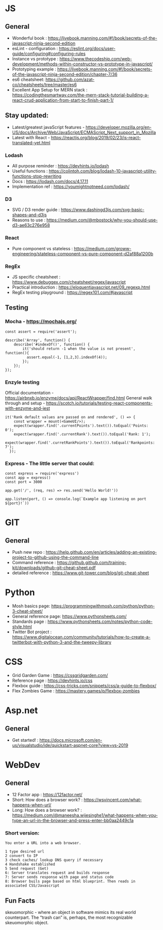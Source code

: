 # JS

## General
- Wonderful book : https://livebook.manning.com/#!/book/secrets-of-the-javascript-ninja-second-edition
- esLint - configuration : https://eslint.org/docs/user-guide/configuring#configuring-rules
- Instance vs prototype : https://www.thecodeship.com/web-development/methods-within-constructor-vs-prototype-in-javascript/
- Prototyping example : https://livebook.manning.com/#!/book/secrets-of-the-javascript-ninja-second-edition/chapter-7/36
- es6 cheatsheet: https://github.com/azat-co/cheatsheets/tree/master/es6
- Excellent App Setup for MERN stack : https://codingthesmartway.com/the-mern-stack-tutorial-building-a-react-crud-application-from-start-to-finish-part-1/

## Stay updated:
- Latest/greatest javaScript features - https://developer.mozilla.org/en-US/docs/Archive/Web/JavaScript/ECMAScript_Next_support_in_Mozilla
- Latest with React - https://reactjs.org/blog/2019/02/23/is-react-translated-yet.html

### Lodash 
- All purpose reminder : https://devhints.io/lodash 
- Useful functions : https://colintoh.com/blog/lodash-10-javascript-utility-functions-stop-rewriting 
- Docs : https://lodash.com/docs/4.17.11 
- Implementation ref : https://youmightnotneed.com/lodash/ 

### D3
- SVG / D3 render guide : https://www.dashingd3js.com/svg-basic-shapes-and-d3js
- Reasons to use : https://medium.com/@mbostock/why-you-should-use-d3-ae63c276e958

### React
- Pure component vs stateless : https://medium.com/groww-engineering/stateless-component-vs-pure-component-d2af88a1200b

### RegEx
- JS specific cheatsheet : https://www.debuggex.com/cheatsheet/regex/javascript
- Practical introduction : https://eloquentjavascript.net/09_regexp.html
- RegEx testing playground : https://regex101.com/#javascript
## Testing

### Mocha - https://mochajs.org/
```
const assert = require('assert');

describe('Array', function() {
	describe('#indexOf()', function() {
		it('should return -1 when the value is not present', function(){
		  assert.equal(-1, [1,2,3].indexOf(4));
		});
	});
});
```

### Enzyle testing
Official documentation - https://airbnxb.io/enzyme/docs/api/ReactWrapper/find.html
General walk through and setup - https://scotch.io/tutorials/testing-react-components-with-enzyme-and-jest

```
it('Rank default values are passed on and rendered', () => {
    const wrapper = mount(<GameUI/>);
    expect(wrapper.find('.currentPoints').text()).toEqual('Points: 0');
    expect(wrapper.find('.currentRank').text()).toEqual('Rank: 1');
    expect(wrapper.find('.curretRankPoints').text()).toEqual('Rankpoints: 7');
  });
  ```

### Express - The little server that could:

```
const express = require('express')
const app = express()
const port = 3000

app.get('/', (req, res) => res.send('Hello World!'))

app.listen(port, () => console.log(`Example app listening on port ${port}!`))
```

# GIT

## General
- Push new repo : https://help.github.com/en/articles/adding-an-existing-project-to-github-using-the-command-line 
- Command reference : https://github.github.com/training-kit/downloads/github-git-cheat-sheet.pdf
- detailed reference : https://www.git-tower.com/blog/git-cheat-sheet

# Python
- Mosh basics page: https://programmingwithmosh.com/python/python-3-cheat-sheet/
- General reference page: https://www.pythonsheets.com/
- Standards page : https://www.pythonsheets.com/notes/python-code-style.html
- Twitter Bot project : https://www.digitalocean.com/community/tutorials/how-to-create-a-twitterbot-with-python-3-and-the-tweepy-library


# CSS 
- Grid Garden Game : https://cssgridgarden.com/
- Reference page : https://devhints.io/css
- Flexbox guide : https://css-tricks.com/snippets/css/a-guide-to-flexbox/
- Flex Zombies Game : https://mastery.games/p/flexbox-zombies

# Asp.net
## General
- Get started! : https://docs.microsoft.com/en-us/visualstudio/ide/quickstart-aspnet-core?view=vs-2019

# WebDev
## General
- 12 Factor app : https://12factor.net/
- Short: How does a browser work? : https://wsvincent.com/what-happens-when-url/
- Long: How does a browser work? : https://medium.com/@maneesha.wijesinghe1/what-happens-when-you-type-an-url-in-the-browser-and-press-enter-bb0aa2449c1a
### Short version:
```
You enter a URL into a web browser. 

1 type desired url
2 convert to IP
3 check caches/ lookup DNS query if necessary
4 Handshake established
5 Send request (Get)
6: Server translates request and builds response
7: Server sends response with page and status code
8: Browser buils page based on html blueprint. Then reads in associated CSS/Javascript
```

## Fun Facts
skeuomorphic - where an object in software mimics its real world counterpart. The “trash can” is, perhaps, the most recognizable skeuomorphic object.

